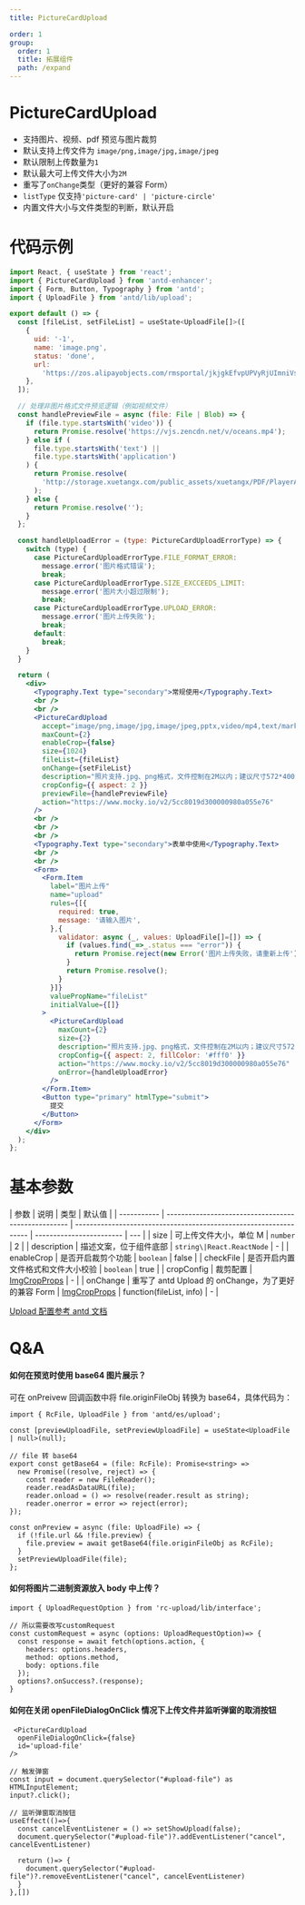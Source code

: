 ```yaml
---
title: PictureCardUpload

order: 1
group:
  order: 1
  title: 拓展组件
  path: /expand
---
```


# PictureCardUpload

- 支持图片、视频、pdf 预览与图片裁剪
- 默认支持上传文件为 `image/png,image/jpg,image/jpeg`
- 默认限制上传数量为`1`
- 默认最大可上传文件大小为`2M`
- 重写了`onChange`类型（更好的兼容 Form）
- `listType` 仅支持`'picture-card' | 'picture-circle'`
- 内置文件大小与文件类型的判断，默认开启

# 代码示例

```jsx
import React, { useState } from 'react';
import { PictureCardUpload } from 'antd-enhancer';
import { Form, Button, Typography } from 'antd';
import { UploadFile } from 'antd/lib/upload';

export default () => {
  const [fileList, setFileList] = useState<UploadFile[]>([
    {
      uid: '-1',
      name: 'image.png',
      status: 'done',
      url:
        'https://zos.alipayobjects.com/rmsportal/jkjgkEfvpUPVyRjUImniVslZfWPnJuuZ.png',
    },
  ]);

  // 处理非图片格式文件预览逻辑（例如视频文件）
  const handlePreviewFile = async (file: File | Blob) => {
    if (file.type.startsWith('video')) {
      return Promise.resolve('https://vjs.zencdn.net/v/oceans.mp4');
    } else if (
      file.type.startsWith('text') ||
      file.type.startsWith('application')
    ) {
      return Promise.resolve(
        'http://storage.xuetangx.com/public_assets/xuetangx/PDF/PlayerAPI_v1.0.6.pdf',
      );
    } else {
      return Promise.resolve('');
    }
  };

  const handleUploadError = (type: PictureCardUploadErrorType) => {
    switch (type) {
      case PictureCardUploadErrorType.FILE_FORMAT_ERROR:
        message.error('图片格式错误');
        break;
      case PictureCardUploadErrorType.SIZE_EXCCEEDS_LIMIT:
        message.error('图片大小超过限制');
        break;
      case PictureCardUploadErrorType.UPLOAD_ERROR:
        message.error('图片上传失败');
        break;
      default:
        break;
    }
  }

  return (
    <div>
      <Typography.Text type="secondary">常规使用</Typography.Text>
      <br />
      <br />
      <PictureCardUpload
        accept="image/png,image/jpg,image/jpeg,pptx,video/mp4,text/markdown,application/vnd.openxmlformats-officedocument.presentationml.presentation,application/pdf"
        maxCount={2}
        enableCrop={false}
        size={1024}
        fileList={fileList}
        onChange={setFileList}
        description="照片支持.jpg、png格式，文件控制在2M以内；建议尺寸572*400"
        cropConfig={{ aspect: 2 }}
        previewFile={handlePreviewFile}
        action="https://www.mocky.io/v2/5cc8019d300000980a055e76"
      />
      <br />
      <br />
      <br />
      <Typography.Text type="secondary">表单中使用</Typography.Text>
      <br />
      <br />
      <Form>
        <Form.Item
          label="图片上传"
          name="upload"
          rules={[{
            required: true,
            message: '请输入图片',
          },{
            validator: async (_, values: UploadFile[]=[]) => {
              if (values.find(_=>_.status === "error")) {
                return Promise.reject(new Error('图片上传失败，请重新上传'));
              }
              return Promise.resolve();
            }
          }]}
          valuePropName="fileList"
          initialValue={[]}
        >
          <PictureCardUpload
            maxCount={2}
            size={2}
            description="照片支持.jpg、png格式，文件控制在2M以内；建议尺寸572*400"
            cropConfig={{ aspect: 2, fillColor: '#fff0' }}
            action="https://www.mocky.io/v2/5cc8019d300000980a055e76"
            onError={handleUploadError}
          />
        </Form.Item>
        <Button type="primary" htmlType="submit">
          提交
        </Button>
      </Form>
    </div>
  );
};

```

# 基本参数

| 参数        | 说明                                                | 类型                                                              | 默认值                   |
| ----------- | --------------------------------------------------- | ----------------------------------------------------------------- | ------------------------ | --- |
| size        | 可上传文件大小，单位 M                              | `number`                                                          | 2                        |
| description | 描述文案，位于组件底部                              | `string\|React.ReactNode`                                         | -                        |
| enableCrop  | 是否开启裁剪个功能                                  | `boolean`                                                         | false                    |
| checkFile   | 是否开启内置文件格式和文件大小校验                  | `boolean`                                                         | true                     |
| cropConfig  | 裁剪配置                                            | [ImgCropProps](https://github.com/nanxiaobei/antd-img-crop#props) | -                        |
| onChange    | 重写了 antd Upload 的 onChange，为了更好的兼容 Form | [ImgCropProps](https://github.com/nanxiaobei/antd-img-crop#props) | function(fileList, info) | -   |

[Upload 配置参考 antd 文档](https://ant-design.antgroup.com/components/upload-cn#api)

# Q&A

#### 如何在预览时使用 base64 图片展示？

可在 onPreivew 回调函数中将 file.originFileObj 转换为 base64，具体代码为：

```
import { RcFile, UploadFile } from 'antd/es/upload';

const [previewUploadFile, setPreviewUploadFile] = useState<UploadFile | null>(null);

// file 转 base64
export const getBase64 = (file: RcFile): Promise<string> =>
  new Promise((resolve, reject) => {
    const reader = new FileReader();
    reader.readAsDataURL(file);
    reader.onload = () => resolve(reader.result as string);
    reader.onerror = error => reject(error);
});

const onPreview = async (file: UploadFile) => {
  if (!file.url && !file.preview) {
    file.preview = await getBase64(file.originFileObj as RcFile);
  }
  setPreviewUploadFile(file);
};
```

#### 如何将图片二进制资源放入 body 中上传？

```
import { UploadRequestOption } from 'rc-upload/lib/interface';

// 所以需要改写customRequest
const customRequest = async (options: UploadRequestOption)=> {
  const response = await fetch(options.action, {
    headers: options.headers,
    method: options.method,
    body: options.file
  });
  options?.onSuccess?.(response);
}
```

#### 如何在关闭 openFileDialogOnClick 情况下上传文件并监听弹窗的取消按钮

```
 <PictureCardUpload
  openFileDialogOnClick={false}
  id='upload-file'
/>

// 触发弹窗
const input = document.querySelector("#upload-file") as HTMLInputElement;
input?.click();

// 监听弹窗取消按钮
useEffect(()=>{
  const cancelEventListener = () => setShowUpload(false);
  document.querySelector("#upload-file")?.addEventListener("cancel", cancelEventListener)

  return ()=> {
    document.querySelector("#upload-file")?.removeEventListener("cancel", cancelEventListener)
  }
},[])

```
